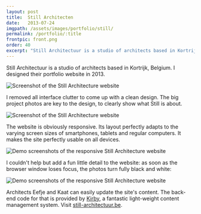 ```yaml
---
layout: post
title:  Still Architecten
date:   2013-07-24
imgpath: /assets/images/portfolio/still/
permalink: /portfolio/:title
frontpic: front.png
order: 40
excerpt: "Still Architectuur is a studio of architects based in Kortrijk, Belgium. I designed their portfolio website."
---
```


Still Architectuur is a studio of architects based in Kortrijk, Belgium. I designed their portfolio website in 2013.

<img
    class="u-media-unconstrained-height c-screenshot"
    src="{{ site.baseurl }}{{ page.imgpath }}project-kleur-small.jpg" alt="Screenshot of the Still Architecture website"
    srcset="{{ site.baseurl }}{{ page.imgpath }}project-kleur-small.jpg 392w,
            {{ site.baseurl }}{{ page.imgpath }}project-kleur-medium.jpg 774w,
            {{ site.baseurl }}{{ page.imgpath }}project-kleur-large.jpg 1027w"
    sizes="(min-width: 1027px) 1027px,
           95vw">

I removed all interface clutter to come up with a clean design. The big project photos are key to the design, to clearly show what Still is about.

<img
    class="u-media-unconstrained-height c-screenshot"
    src="{{ site.baseurl }}{{ page.imgpath }}project-luc-small.jpg" alt="Screenshot of the Still Architecture website"
    srcset="{{ site.baseurl }}{{ page.imgpath }}project-luc-small.jpg 392w,
            {{ site.baseurl }}{{ page.imgpath }}project-luc-medium.jpg 774w,
            {{ site.baseurl }}{{ page.imgpath }}project-luc-large.jpg 1027w"
    sizes="(min-width: 1027px) 1027px,
           95vw">

The website is obviously responsive. Its layout perfectly adapts to the varying screen sizes of smartphones, tablets and regular computers. It makes the site perfectly usable on all devices.

<img
    class="u-media-unconstrained-height"
    src="{{ site.baseurl }}{{ page.imgpath }}responsive-demo-small.jpg" alt="Demo screenshots of the responsive Still Architecture website"
    srcset="{{ site.baseurl }}{{ page.imgpath }}responsive-demo-small.jpg 400w,
            {{ site.baseurl }}{{ page.imgpath }}responsive-demo-medium.jpg 800w,
            {{ site.baseurl }}{{ page.imgpath }}responsive-demo-large.jpg 1000w,  
            {{ site.baseurl }}{{ page.imgpath }}responsive-demo-extralarge.jpg 1342w"
    sizes="(min-width: 1342px) 1342pw,
           95vw">

I couldn't help but add a fun little detail to the website: as soon as the browser window loses focus, the photos turn fully black and white:

<img
    class="u-media-unconstrained-height c-screenshot"
    src="{{ site.baseurl }}{{ page.imgpath }}project-kleurverandering-small.gif" alt="Demo screenshots of the responsive Still Architecture website"
    srcset="{{ site.baseurl }}{{ page.imgpath }}project-kleurverandering-small.gif 392w,
            {{ site.baseurl }}{{ page.imgpath }}project-kleurverandering-medium.gif 774w,
            {{ site.baseurl }}{{ page.imgpath }}project-kleurverandering-large.gif 1027w"
            sizes="(min-width: 1027px) 1027px,
           95vw">

Architects Eefje and Kaat can easily update the site's content. The back-end code for that is provided by [Kirby](http://getkirby.com), a fantastic light-weight content management system. Visit [still-architectuur.be](http://still-architectuur.be).
